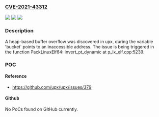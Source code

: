 ### [CVE-2021-43312](https://cve.mitre.org/cgi-bin/cvename.cgi?name=CVE-2021-43312)
![](https://img.shields.io/static/v1?label=Product&message=upx&color=blue)
![](https://img.shields.io/static/v1?label=Version&message=upx%20before%204.0.0-git-c6b9e3c62d15%20&color=brightgreen)
![](https://img.shields.io/static/v1?label=Vulnerability&message=CWE-119&color=brightgreen)

### Description

A heap-based buffer overflow was discovered in upx, during the variable 'bucket' points to an inaccessible address. The issue is being triggered in the function PackLinuxElf64::invert_pt_dynamic at p_lx_elf.cpp:5239.

### POC

#### Reference
- https://github.com/upx/upx/issues/379

#### Github
No PoCs found on GitHub currently.

